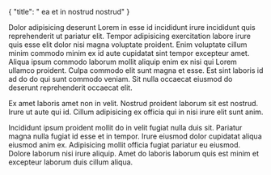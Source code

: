 {
  "title": " ea et in nostrud nostrud"
}

Dolor adipisicing deserunt Lorem in esse id incididunt irure incididunt quis reprehenderit ut pariatur elit. Tempor adipisicing exercitation labore irure quis esse elit dolor nisi magna voluptate proident. Enim voluptate cillum minim commodo minim ex id aute cupidatat sint tempor excepteur amet. Aliqua ipsum commodo laborum mollit aliquip enim ex nisi qui Lorem ullamco proident. Culpa commodo elit sunt magna et esse. Est sint laboris id ad do do qui sunt commodo veniam. Sit nulla occaecat eiusmod do deserunt reprehenderit occaecat elit.

Ex amet laboris amet non in velit. Nostrud proident laborum sit est nostrud. Irure ut aute qui id. Cillum adipisicing ex officia qui in nisi irure elit sunt anim.

Incididunt ipsum proident mollit do in velit fugiat nulla duis sit. Pariatur magna nulla fugiat id esse et in tempor. Irure eiusmod dolor cupidatat aliqua eiusmod anim ex. Adipisicing mollit officia fugiat pariatur eu eiusmod. Dolore laborum nisi irure aliquip. Amet do laboris laborum quis est minim et excepteur laborum duis cillum aliqua.